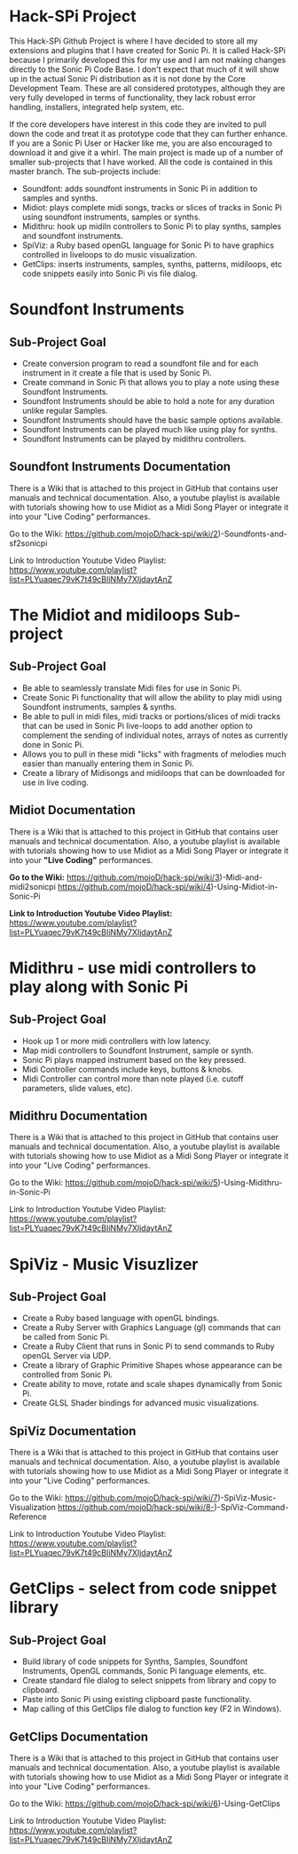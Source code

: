 # Hack-SPi Project
This Hack-SPi Github Project is where I have decided to store all my extensions and plugins that I have created for Sonic Pi.  It is called Hack-SPi because I primarily developed this for my use and I am not making changes directly to the Sonic Pi Code Base.  I don't expect that much of it will show up in the actual Sonic Pi distribution as it is not done by the Core Development Team.  These are all considered prototypes, although they are very fully developed in terms of functionality, they lack robust error handling, installers, integrated help system, etc.  

If the core developers have interest in this code they are invited to pull down the code and treat it as prototype code that they can further enhance.  If you are a Sonic Pi User or Hacker like me, you are also encouraged to download it and give it a whirl.  The main project is made up of a number of smaller sub-projects that I have worked.  All the code is contained in this master branch.  The sub-projects include:
+ Soundfont: adds soundfont instruments in Sonic Pi in addition to samples and synths.
+ Midiot: plays complete midi songs, tracks or slices of tracks in Sonic Pi using soundfont instruments, samples or synths. 
+ Midithru: hook up midiIn controllers to Sonic Pi to play synths, samples and soundfont instruments.
+ SpiViz: a Ruby based openGL language for Sonic Pi to have graphics controlled in liveloops to do music visualization.
+ GetClips: inserts instruments, samples, synths, patterns, midiloops, etc code snippets easily into Sonic Pi vis file dialog.

# Soundfont Instruments
## Sub-Project Goal
+ Create conversion program to read a soundfont file and for each instrument in it create a file that is used by Sonic Pi.
+ Create command in Sonic Pi that allows you to play a note using these Soundfont Instruments.
+ Soundfont Instruments should be able to hold a note for any duration unlike regular Samples.
+ Soundfont Instruments should have the basic sample options available.
+ Soundfont Instruments can be played much like using play for synths.
+ Soundfont Instruments can be played by midithru controllers.

## Soundfont Instruments Documentation

There is a Wiki that is attached to this project in GitHub that contains user manuals and technical documentation. Also, a youtube playlist is available with tutorials showing how to use Midiot as a Midi Song Player or integrate it into your "Live Coding" performances.

Go to the Wiki: https://github.com/mojoD/hack-spi/wiki/2)-Soundfonts-and-sf2sonicpi

Link to Introduction Youtube Video Playlist: https://www.youtube.com/playlist?list=PLYuaqec79vK7t49cBIiNMy7XIjdaytAnZ

# The Midiot and midiloops Sub-project
## Sub-Project Goal  
+ Be able to seamlessly translate Midi files for use in Sonic Pi.  
+ Create Sonic Pi functionality that will allow the ability to play midi using Soundfont instruments, samples & synths.  
+ Be able to pull in midi files, midi tracks or portions/slices of midi tracks that can be used in Sonic Pi live-loops to add another option to complement the sending of individual notes, arrays of notes as currently done in Sonic Pi.  
+ Allows you to pull in these midi "licks" with fragments of melodies much easier than manually entering them in Sonic Pi. 
+ Create a library of Midisongs and midiloops that can be downloaded for use in live coding.

## Midiot Documentation
There is a Wiki that is attached to this project in GitHub that contains user manuals and technical documentation.  Also, a youtube playlist is available with tutorials showing how to use Midiot as a Midi Song Player or integrate it into your **"Live Coding"** performances.

**Go to the Wiki:**  https://github.com/mojoD/hack-spi/wiki/3)-Midi-and-midi2sonicpi
                     https://github.com/mojoD/hack-spi/wiki/4)-Using-Midiot-in-Sonic-Pi

**Link to Introduction Youtube Video Playlist:**   https://www.youtube.com/playlist?list=PLYuaqec79vK7t49cBIiNMy7XIjdaytAnZ

# Midithru - use midi controllers to play along with Sonic Pi
## Sub-Project Goal
+ Hook up 1 or more midi controllers with low latency.
+ Map midi controllers to Soundfont Instrument, sample or synth.
+ Sonic Pi plays mapped instrument based on the key pressed.
+ Midi Controller commands include keys, buttons & knobs.
+ Midi Controller can control more than note played (i.e. cutoff parameters, slide values, etc).

## Midithru Documentation

There is a Wiki that is attached to this project in GitHub that contains user manuals and technical documentation. Also, a youtube playlist is available with tutorials showing how to use Midiot as a Midi Song Player or integrate it into your "Live Coding" performances.

Go to the Wiki: https://github.com/mojoD/hack-spi/wiki/5)-Using-Midithru-in-Sonic-Pi

Link to Introduction Youtube Video Playlist: https://www.youtube.com/playlist?list=PLYuaqec79vK7t49cBIiNMy7XIjdaytAnZ

# SpiViz - Music Visuzlizer
## Sub-Project Goal 
+ Create a Ruby based language with openGL bindings.
+ Create a Ruby Server with Graphics Language (gl) commands that can be called from Sonic Pi.
+ Create a Ruby Client that runs in Sonic Pi to send commands to Ruby openGL Server via UDP.
+ Create a library of Graphic Primitive Shapes whose appearance can be controlled from Sonic Pi.
+ Create ability to move, rotate and scale shapes dynamically from Sonic Pi.
+ Create GLSL Shader bindings for advanced music visualizations.

## SpiViz Documentation

There is a Wiki that is attached to this project in GitHub that contains user manuals and technical documentation. Also, a youtube playlist is available with tutorials showing how to use Midiot as a Midi Song Player or integrate it into your "Live Coding" performances.

Go to the Wiki: https://github.com/mojoD/hack-spi/wiki/7)-SpiViz-Music-Visualization
                https://github.com/mojoD/hack-spi/wiki/8-)-SpiViz-Command-Reference

Link to Introduction Youtube Video Playlist: https://www.youtube.com/playlist?list=PLYuaqec79vK7t49cBIiNMy7XIjdaytAnZ


# GetClips - select from code snippet library 
## Sub-Project Goal 
+ Build library of code snippets for Synths, Samples, Soundfont Instruments, OpenGL commands, Sonic Pi language elements, etc.
+ Create standard file dialog to select snippets from library and copy to clipboard.
+ Paste into Sonic Pi using existing clipboard paste functionality.
+ Map calling of this GetClips file dialog to function key (F2 in Windows).

## GetClips Documentation

There is a Wiki that is attached to this project in GitHub that contains user manuals and technical documentation. Also, a youtube playlist is available with tutorials showing how to use Midiot as a Midi Song Player or integrate it into your "Live Coding" performances.

Go to the Wiki: https://github.com/mojoD/hack-spi/wiki/6)-Using-GetClips

Link to Introduction Youtube Video Playlist: https://www.youtube.com/playlist?list=PLYuaqec79vK7t49cBIiNMy7XIjdaytAnZ

